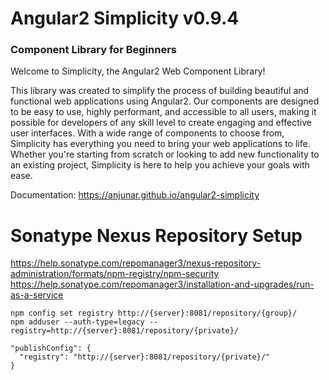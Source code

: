 # Angular2 Simplicity v0.9.4
### Component Library for Beginners

Welcome to Simplicity, the Angular2 Web Component Library!

This library was created to simplify the process of building
beautiful and functional web applications using Angular2.
Our components are designed to be easy to use, highly performant,
and accessible to all users, making it possible for developers
of any skill level to create engaging and effective user interfaces.
With a wide range of components to choose from, Simplicity
has everything you need to bring your web applications to life.
Whether you're starting from scratch or looking to add new
functionality to an existing project, Simplicity is here to help
you achieve your goals with ease.

Documentation: https://anjunar.github.io/angular2-simplicity

# Sonatype Nexus Repository Setup
https://help.sonatype.com/repomanager3/nexus-repository-administration/formats/npm-registry/npm-security
https://help.sonatype.com/repomanager3/installation-and-upgrades/run-as-a-service
```
npm config set registry http://{server}:8081/repository/{group}/
npm adduser --auth-type=legacy --registry=http://{server}:8081/repository/{private}/
```
```  
"publishConfig": {
  "registry": "http://{server}:8081/repository/{private}/"
}
```


